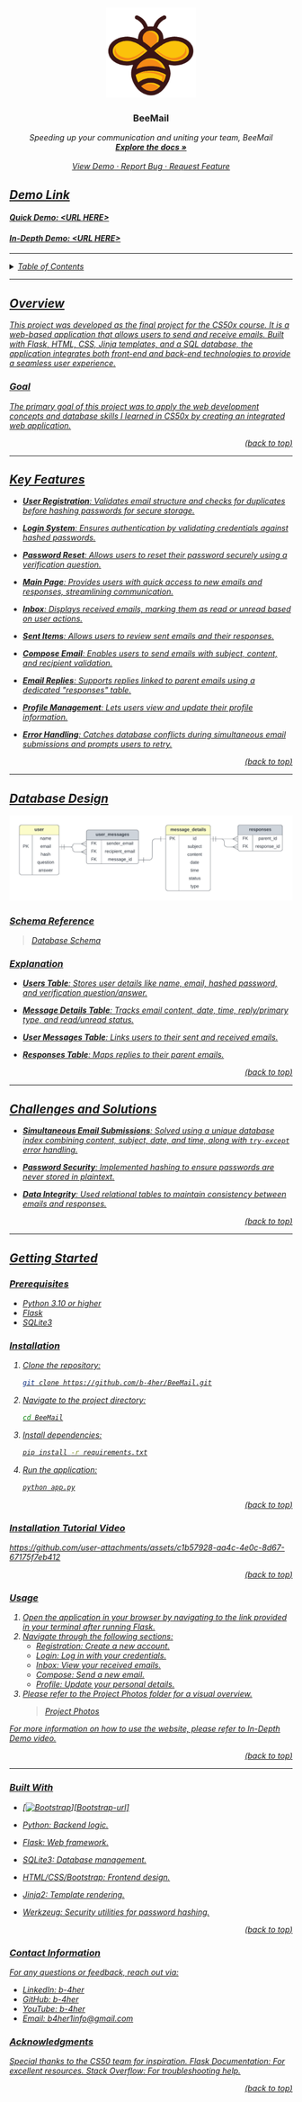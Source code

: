 <a id="readme-top"></a>


<!-- PROJECT LOGO -->
<br />
<div align="center">
  <a href="https://github.com/othneildrew/Best-README-Template">
    <img src="./assets/project_logo.png" alt="Logo" width="160" height="160">
  </a>

  <h3 align="center">BeeMail</h3>

  <p align="center"">
    <u></u><i>Speeding up your communication and uniting your team, BeeMail<i><u>
    <br/>
    <a href="https://github.com/othneildrew/Best-README-Template"><strong>Explore the docs »</strong></a>
    <br />
    <br />
    <a href="https://github.com/othneildrew/Best-README-Template">View Demo</a>
    ·
    <a href="https://github.com/othneildrew/Best-README-Template/issues/new?labels=bug&template=bug-report---.md">Report Bug</a>
    ·
    <a href="https://github.com/othneildrew/Best-README-Template/issues/new?labels=enhancement&template=feature-request---.md">Request Feature</a>
  </p>
</div>


## Demo Link
#### Quick Demo:  <URL [HERE](https://youtu.be/HhA8Dpr6IvQ)>
#### In-Depth Demo:  <URL [HERE](https://youtu.be/k5HBm5l-yJ8?si=QjAO20z61ZZukZP7)>

---

<!-- TABLE OF CONTENTS -->
<details>
  <summary>Table of Contents</summary>
  <ol>
    <li><a href="#overview">Overview</a></li>
    <li><a href="#key-features">Key Features</a></li>
    <li><a href="#database-design">Database Design</a></li>
    <li><a href="#challenges-and-solutions">Challenges and Solutions</a></li>
    <li>
      <a href="#getting-started">Getting Started</a>
      <ul>
        <li><a href="#prerequisites">Prerequisites</a></li>
        <li><a href="#installation">Installation</a></li>
        <li><a href="#installation-tutorial-video">Installation</a></li>
      </ul>
    </li>
    <li><a href="#usage">Usage</a></li>
    <li><a href="#built-with">Built With</a></li>
    <li><a href="#contact-information">Contact Information</a></li>
    <li><a href="#acknowledgments">Acknowledgments</a></li>
  </ol>
</details>

---

## Overview
This project was developed as the final project for the CS50x course. It is a web-based application that allows users to send and receive emails. Built with Flask, HTML, CSS, Jinja templates, and a SQL database, the application integrates both front-end and back-end technologies to provide a seamless user experience.

### Goal
The primary goal of this project was to apply the web development concepts and database skills I learned in CS50x by creating an integrated web application.

<p align="right">(<a href="#readme-top">back to top</a>)</p>

---

## Key Features
- **User Registration**: Validates email structure and checks for duplicates before hashing passwords for secure storage.
- **Login System**: Ensures authentication by validating credentials against hashed passwords.
- **Password Reset**: Allows users to reset their password securely using a verification question.
- **Main Page**: Provides users with quick access to new emails and responses, streamlining communication.
- **Inbox**: Displays received emails, marking them as read or unread based on user actions.
- **Sent Items**: Allows users to review sent emails and their responses.
- **Compose Email**: Enables users to send emails with subject, content, and recipient validation.
- **Email Replies**: Supports replies linked to parent emails using a dedicated "responses" table.
- **Profile Management**: Lets users view and update their profile information.
- **Error Handling**: Catches database conflicts during simultaneous email submissions and prompts users to retry.

  <p align="right">(<a href="#readme-top">back to top</a>)</p>

---

## Database Design
![Database Chart Image](Database/db_diagram.png) <!-- Add a link or embed the image here -->

### Schema Reference
> <a href="./Database/database_scheme.sql">Database Schema</a>

### Explanation
- **Users Table**: Stores user details like name, email, hashed password, and verification question/answer.
- **Message Details Table**: Tracks email content, date, time,  reply/primary type, and read/unread status.
- **User Messages Table**: Links users to their sent and received emails.
- **Responses Table**: Maps replies to their parent emails.

  <p align="right">(<a href="#readme-top">back to top</a>)</p>

---

## Challenges and Solutions
- **Simultaneous Email Submissions**: Solved using a unique database index combining content, subject, date, and time, along with `try-except` error handling.
- **Password Security**: Implemented hashing to ensure passwords are never stored in plaintext.
- **Data Integrity**: Used relational tables to maintain consistency between emails and responses.

  <p align="right">(<a href="#readme-top">back to top</a>)</p>

---

## Getting Started

### Prerequisites
- Python 3.10 or higher
- Flask
- SQLite3

### Installation
1. Clone the repository:
   ```bash
   git clone https://github.com/b-4her/BeeMail.git
2. Navigate to the project directory:
    ```bash  
   cd BeeMail
3. Install dependencies:
   ```bash
   pip install -r requirements.txt
4. Run the application:
   ```bash
   python app.py

<p align="right">(<a href="#readme-top">back to top</a>)</p>

### Installation Tutorial Video
https://github.com/user-attachments/assets/c1b57928-aa4c-4e0c-8d67-67175f7eb412

<p align="right">(<a href="#readme-top">back to top</a>)</p>

### Usage

1. Open the application in your browser by navigating to the link provided in your terminal after running Flask.
2. Navigate through the following sections:
   - Registration: Create a new account.
   - Login: Log in with your credentials.
   - Inbox: View your received emails.
   - Compose: Send a new email.
   - Profile: Update your personal details.
3. Please refer to the Project Photos folder for a visual overview.
   >  <a href="./assets/project photos/pages.pdf">Project Photos</a>
   
For more information on how to use the website, please refer to [In-Depth Demo](https://youtu.be/k5HBm5l-yJ8?si=QjAO20z61ZZukZP7) video.

<p align="right">(<a href="#readme-top">back to top</a>)</p>

---

### Built With
* [![Bootstrap][Bootstrap.com]][Bootstrap-url]

- Python: Backend logic.
- Flask: Web framework.
- SQLite3: Database management.
- HTML/CSS/Bootstrap: Frontend design.
- Jinja2: Template rendering.
- Werkzeug: Security utilities for password hashing.

  <p align="right">(<a href="#readme-top">back to top</a>)</p>

### Contact Information
For any questions or feedback, reach out via:
- LinkedIn: [b-4her](https://www.linkedin.com/in/b-4her)
- GitHub: [b-4her](https://github.com/b-4her)
- YouTube: [b-4her](https://www.youtube.com/@b-4her)
- Email: b4her1info@gmail.com

### Acknowledgments
Special thanks to the CS50 team for inspiration.
Flask Documentation: For excellent resources.
Stack Overflow: For troubleshooting help.

<p align="right">(<a href="#readme-top">back to top</a>)</p>


<!-- MARKDOWN LINKS & IMAGES -->
[Bootstrap.com]: https://img.shields.io/badge/Bootstrap-563D7C?style=for-the-badge&logo=bootstrap&logoColor=white
